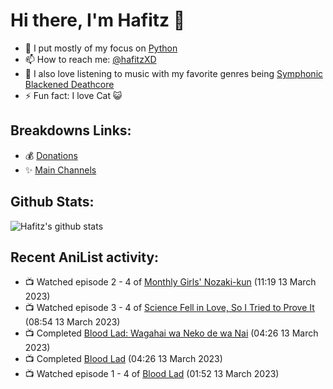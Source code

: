 # Hi there, I'm Hafitz 👋
- 🐍 I put mostly of my focus on [Python](https://python.org)
- 📫 How to reach me: [@hafitzXD](https://t.me/hafitzXD)
- 🎵 I also love listening to music with my favorite genres being [Symphonic Blackened Deathcore](https://youtu.be/qyYmS_iBcy4)
- ⚡ Fun fact: I love Cat 😺

## Breakdowns Links:
- 💰 [Donations](https://t.me/TheBreakdowns/2)
- ✨ [Main Channels](https://t.me/TheBreakdowns)

## Github Stats:
![Hafitz's github stats](https://github-readme-stats.vercel.app/api?username=breakdowns&show_icons=true&count_private=true&bg_color=00000000&text_color=777)

## Recent AniList activity:
<!-- ANILIST_ACTIVITY:start -->

-   📺 Watched episode 2 - 4 of [Monthly Girls' Nozaki-kun](https://anilist.co/anime/20668) (11:19 13 March 2023)
-   📺 Watched episode 3 - 4 of [Science Fell in Love, So I Tried to Prove It](https://anilist.co/anime/107067) (08:54 13 March 2023)
-   📺 Completed [Blood Lad: Wagahai wa Neko de wa Nai](https://anilist.co/anime/18441) (04:26 13 March 2023)
-   📺 Completed [Blood Lad](https://anilist.co/anime/11633) (04:26 13 March 2023)
-   📺 Watched episode 1 - 4 of [Blood Lad](https://anilist.co/anime/11633) (01:52 13 March 2023)

<!-- ANILIST_ACTIVITY:end -->
